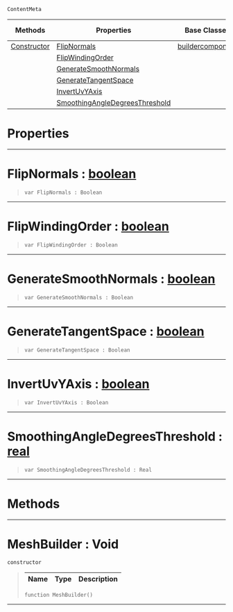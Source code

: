  `ContentMeta`

|Methods|Properties|Base Classes|Derived Classes|
|---|---|---|---|
|[ Constructor](https://github.com/ZilchEngine/ZilchDocs/blob/master/code_reference/class_reference/meshbuilder.markdown#meshbuilder-void)|[ FlipNormals](https://github.com/ZilchEngine/ZilchDocs/blob/master/code_reference/class_reference/meshbuilder.markdown#flipnormals-zero-engine)|[buildercomponent](https://github.com/ZilchEngine/ZilchDocs/blob/master/code_reference/class_reference/buildercomponent.markdown)| |
| |[ FlipWindingOrder](https://github.com/ZilchEngine/ZilchDocs/blob/master/code_reference/class_reference/meshbuilder.markdown#flipwindingorder-zero-en)| | |
| |[ GenerateSmoothNormals](https://github.com/ZilchEngine/ZilchDocs/blob/master/code_reference/class_reference/meshbuilder.markdown#generatesmoothnormals-ze)| | |
| |[ GenerateTangentSpace](https://github.com/ZilchEngine/ZilchDocs/blob/master/code_reference/class_reference/meshbuilder.markdown#generatetangentspace-zer)| | |
| |[ InvertUvYAxis](https://github.com/ZilchEngine/ZilchDocs/blob/master/code_reference/class_reference/meshbuilder.markdown#invertuvyaxis-zero-engin)| | |
| |[ SmoothingAngleDegreesThreshold](https://github.com/ZilchEngine/ZilchDocs/blob/master/code_reference/class_reference/meshbuilder.markdown#smoothingangledegreesthr)| | |


 #  Properties


---  
 #  FlipNormals : [boolean](https://github.com/ZilchEngine/ZilchDocs/blob/master/code_reference/nada_base_types/boolean.markdown)

> 
> ``` lang=cpp, name=Nada
> var FlipNormals : Boolean


---  
 #  FlipWindingOrder : [boolean](https://github.com/ZilchEngine/ZilchDocs/blob/master/code_reference/nada_base_types/boolean.markdown)

> 
> ``` lang=cpp, name=Nada
> var FlipWindingOrder : Boolean


---  
 #  GenerateSmoothNormals : [boolean](https://github.com/ZilchEngine/ZilchDocs/blob/master/code_reference/nada_base_types/boolean.markdown)

> 
> ``` lang=cpp, name=Nada
> var GenerateSmoothNormals : Boolean


---  
 #  GenerateTangentSpace : [boolean](https://github.com/ZilchEngine/ZilchDocs/blob/master/code_reference/nada_base_types/boolean.markdown)

> 
> ``` lang=cpp, name=Nada
> var GenerateTangentSpace : Boolean


---  
 #  InvertUvYAxis : [boolean](https://github.com/ZilchEngine/ZilchDocs/blob/master/code_reference/nada_base_types/boolean.markdown)

> 
> ``` lang=cpp, name=Nada
> var InvertUvYAxis : Boolean


---  
 #  SmoothingAngleDegreesThreshold : [real](https://github.com/ZilchEngine/ZilchDocs/blob/master/code_reference/nada_base_types/real.markdown)

> 
> ``` lang=cpp, name=Nada
> var SmoothingAngleDegreesThreshold : Real


---  
 #  Methods


---  
 #  MeshBuilder : Void

 `constructor`

> 
> |Name|Type|Description|
> |---|---|---|
> ``` lang=cpp, name=Nada
> function MeshBuilder()
> ``` 


---  
 

 